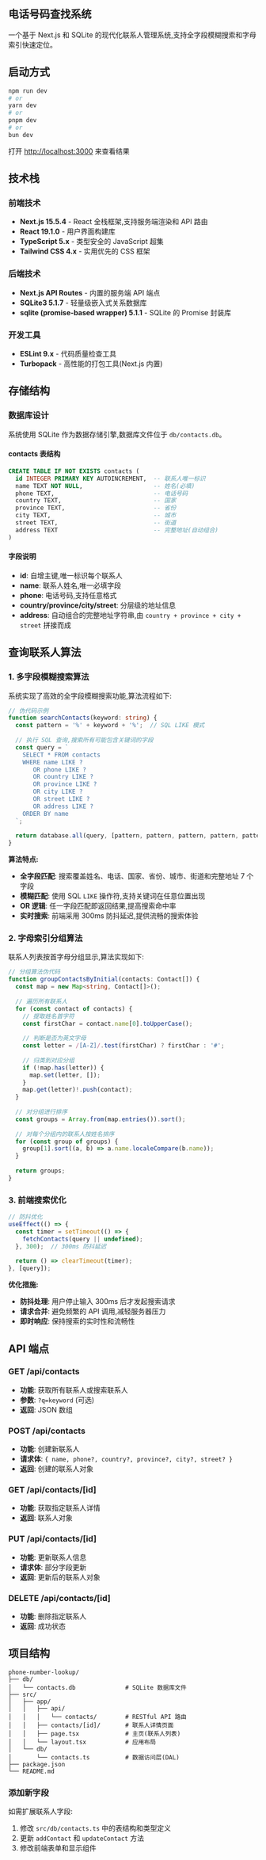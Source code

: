 ## 电话号码查找系统

一个基于 Next.js 和 SQLite 的现代化联系人管理系统,支持全字段模糊搜索和字母索引快速定位。

## 启动方式

```bash
npm run dev
# or
yarn dev
# or
pnpm dev
# or
bun dev
```

打开 [http://localhost:3000](http://localhost:3000) 来查看结果

## 技术栈

### 前端技术
- **Next.js 15.5.4** - React 全栈框架,支持服务端渲染和 API 路由
- **React 19.1.0** - 用户界面构建库
- **TypeScript 5.x** - 类型安全的 JavaScript 超集
- **Tailwind CSS 4.x** - 实用优先的 CSS 框架

### 后端技术
- **Next.js API Routes** - 内置的服务端 API 端点
- **SQLite3 5.1.7** - 轻量级嵌入式关系数据库
- **sqlite (promise-based wrapper) 5.1.1** - SQLite 的 Promise 封装库

### 开发工具
- **ESLint 9.x** - 代码质量检查工具
- **Turbopack** - 高性能的打包工具(Next.js 内置)

## 存储结构

### 数据库设计

系统使用 SQLite 作为数据存储引擎,数据库文件位于 `db/contacts.db`。

#### contacts 表结构

```sql
CREATE TABLE IF NOT EXISTS contacts (
  id INTEGER PRIMARY KEY AUTOINCREMENT,  -- 联系人唯一标识
  name TEXT NOT NULL,                    -- 姓名(必填)
  phone TEXT,                            -- 电话号码
  country TEXT,                          -- 国家
  province TEXT,                         -- 省份
  city TEXT,                             -- 城市
  street TEXT,                           -- 街道
  address TEXT                           -- 完整地址(自动组合)
)
```

#### 字段说明

- **id**: 自增主键,唯一标识每个联系人
- **name**: 联系人姓名,唯一必填字段
- **phone**: 电话号码,支持任意格式
- **country/province/city/street**: 分层级的地址信息
- **address**: 自动组合的完整地址字符串,由 `country + province + city + street` 拼接而成

## 查询联系人算法

### 1. 多字段模糊搜索算法

系统实现了高效的全字段模糊搜索功能,算法流程如下:

```typescript
// 伪代码示例
function searchContacts(keyword: string) {
  const pattern = '%' + keyword + '%';  // SQL LIKE 模式
  
  // 执行 SQL 查询,搜索所有可能包含关键词的字段
  const query = `
    SELECT * FROM contacts
    WHERE name LIKE ?
       OR phone LIKE ?
       OR country LIKE ?
       OR province LIKE ?
       OR city LIKE ?
       OR street LIKE ?
       OR address LIKE ?
    ORDER BY name
  `;
  
  return database.all(query, [pattern, pattern, pattern, pattern, pattern, pattern, pattern]);
}
```

**算法特点:**
- **全字段匹配**: 搜索覆盖姓名、电话、国家、省份、城市、街道和完整地址 7 个字段
- **模糊匹配**: 使用 SQL `LIKE` 操作符,支持关键词在任意位置出现
- **OR 逻辑**: 任一字段匹配即返回结果,提高搜索命中率
- **实时搜索**: 前端采用 300ms 防抖延迟,提供流畅的搜索体验

### 2. 字母索引分组算法

联系人列表按首字母分组显示,算法实现如下:

```typescript
// 分组算法伪代码
function groupContactsByInitial(contacts: Contact[]) {
  const map = new Map<string, Contact[]>();
  
  // 遍历所有联系人
  for (const contact of contacts) {
    // 提取姓名首字符
    const firstChar = contact.name[0].toUpperCase();
    
    // 判断是否为英文字母
    const letter = /[A-Z]/.test(firstChar) ? firstChar : '#';
    
    // 归类到对应分组
    if (!map.has(letter)) {
      map.set(letter, []);
    }
    map.get(letter)!.push(contact);
  }
  
  // 对分组进行排序
  const groups = Array.from(map.entries()).sort();
  
  // 对每个分组内的联系人按姓名排序
  for (const group of groups) {
    group[1].sort((a, b) => a.name.localeCompare(b.name));
  }
  
  return groups;
}
```

### 3. 前端搜索优化

```typescript
// 防抖优化
useEffect(() => {
  const timer = setTimeout(() => {
    fetchContacts(query || undefined);
  }, 300);  // 300ms 防抖延迟
  
  return () => clearTimeout(timer);
}, [query]);
```

**优化措施:**
- **防抖处理**: 用户停止输入 300ms 后才发起搜索请求
- **请求合并**: 避免频繁的 API 调用,减轻服务器压力
- **即时响应**: 保持搜索的实时性和流畅性

## API 端点

### GET /api/contacts
- **功能**: 获取所有联系人或搜索联系人
- **参数**: `?q=keyword` (可选)
- **返回**: JSON 数组

### POST /api/contacts
- **功能**: 创建新联系人
- **请求体**: `{ name, phone?, country?, province?, city?, street? }`
- **返回**: 创建的联系人对象

### GET /api/contacts/[id]
- **功能**: 获取指定联系人详情
- **返回**: 联系人对象

### PUT /api/contacts/[id]
- **功能**: 更新联系人信息
- **请求体**: 部分字段更新
- **返回**: 更新后的联系人对象

### DELETE /api/contacts/[id]
- **功能**: 删除指定联系人
- **返回**: 成功状态

## 项目结构

```
phone-number-lookup/
├── db/
│   └── contacts.db              # SQLite 数据库文件
├── src/
│   ├── app/
│   │   ├── api/
│   │   │   └── contacts/        # RESTful API 路由
│   │   ├── contacts/[id]/       # 联系人详情页面
│   │   ├── page.tsx             # 主页(联系人列表)
│   │   └── layout.tsx           # 应用布局
│   └── db/
│       └── contacts.ts          # 数据访问层(DAL)
├── package.json
└── README.md
```

### 添加新字段

如需扩展联系人字段:
1. 修改 `src/db/contacts.ts` 中的表结构和类型定义
2. 更新 `addContact` 和 `updateContact` 方法
3. 修改前端表单和显示组件
